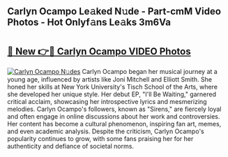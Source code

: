 ## Carlyn Ocampo Le𝚊ked N𝚞de - Part-cmM Video Photos - Hot Onlyf𝚊ns Le𝚊ks 3m6Va

# <h2><a href="http://ab94335.deff.icu/?id=Carlyn+Ocampo">🔗 New 👉🔴 Carlyn Ocampo VIDEO Photos</a></h2>

[![Carlyn Ocampo N𝚞des](https://i.imgur.com/rIISA9y.gif)](http://ab94335.deff.icu/?id=Carlyn+Ocampo)
Carlyn Ocampo began her musical journey at a young age, influenced by artists like Joni Mitchell and Elliott Smith. She honed her skills at New York University's Tisch School of the Arts, where she developed her unique style. Her debut EP, "I'll Be Waiting," garnered critical acclaim, showcasing her introspective lyrics and mesmerizing melodies. Carlyn Ocampo's followers, known as "Sirens," are fiercely loyal and often engage in online discussions about her work and controversies. Her content has become a cultural phenomenon, inspiring fan art, memes, and even academic analysis. Despite the criticism, Carlyn Ocampo's popularity continues to grow, with some fans praising her for her authenticity and defiance of societal norms.

